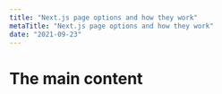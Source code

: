 ```yaml
---
title: "Next.js page options and how they work"
metaTitle: "Next.js page options and how they work"
date: "2021-09-23"
---
```


# The main content
